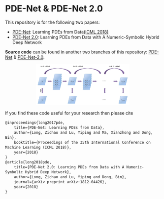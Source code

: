 # PDE-Net & PDE-Net 2.0

This repository is for the following two papers:

- [PDE-Net](https://arxiv.org/abs/1710.09668): Learning PDEs from Data[(ICML 2018)](https://icml.cc/Conferences/2018)
- [PDE-Net 2.0](https://arxiv.org/abs/1812.04426): Learning PDEs from Data with A Numeric-Symbolic Hybrid Deep Network

**Source code** can be found in another two branches of this repository: [PDE-Net](https://github.com/ZichaoLong/PDE-Net/tree/PDE-Net) & [PDE-Net-2.0](https://github.com/ZichaoLong/PDE-Net/tree/PDE-Net-2.0).

<div  align="center">
<img src="figures/pdenet.jpg" width = "60%" />
</div>

If you find these code useful for your research then please cite
```
@inproceedings{long2017pde,
    title={PDE-Net: Learning PDEs from Data},
    author={Long, Zichao and Lu, Yiping and Ma, Xianzhong and Dong, Bin},
    booktitle={Proceedings of the 35th International Conference on Machine Learning (ICML 2018)},
    year={2018}
}
@article{long2018pde,
    title={PDE-Net 2.0: Learning PDEs from Data with A Numeric-Symbolic Hybrid Deep Network},
    author={Long, Zichao and Lu, Yiping and Dong, Bin},
    journal={arXiv preprint arXiv:1812.04426},
    year={2018}
}
```
